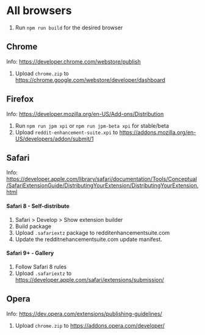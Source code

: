 # All browsers

1. Run `npm run build` for the desired browser

## Chrome

Info: https://developer.chrome.com/webstore/publish

1. Upload `chrome.zip` to https://chrome.google.com/webstore/developer/dashboard

## Firefox

Info: https://developer.mozilla.org/en-US/Add-ons/Distribution

1. Run `npm run jpm xpi` or `npm run jpm-beta xpi` for stable/beta
1. Upload `reddit-enhancement-suite.xpi` to https://addons.mozilla.org/en-US/developers/addon/submit/1

## Safari

Info: https://developer.apple.com/library/safari/documentation/Tools/Conceptual/SafariExtensionGuide/DistributingYourExtension/DistributingYourExtension.html

#### Safari 8 - Self-distribute

1. Safari > Develop > Show extension builder
1. Build package
1. Upload `.safariextz` package to redditenhancementsuite.com
1. Update the redditnehancementsuite.com update manifest.

#### Safari 9+ - Gallery

1. Follow Safari 8 rules
1. Upload `.safariextz` to https://developer.apple.com/safari/extensions/submission/

## Opera 

Info: https://dev.opera.com/extensions/publishing-guidelines/

1. Upload `chrome.zip` to https://addons.opera.com/developer/

